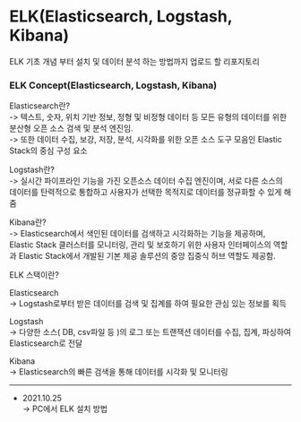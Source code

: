 # ELK(Elasticsearch, Logstash, Kibana)
ELK 기초 개념 부터 설치 및 데이터 분석 하는 방법까지 업로드 할 리포지토리   


### ELK Concept(Elasticsearch, Logstash, Kibana)
Elasticsearch란?   
-> 텍스트, 숫자, 위치 기반 정보, 정형 및 비정형 데이터 등 모든 유형의 데이터를 위한 분산형 오픈 소스 검색 및 분석 엔진임.  
-> 또한 데이터 수집, 보강, 저장, 분석, 시각화를 위한 오픈 소스 도구 모음인 Elastic Stack의 중심 구성 요소


Logstash란?  
-> 실시간 파이프라인 기능을 가진 오픈소스 데이터 수집 엔진이며, 서로 다른 소스의 데이터를 탄력적으로 통합하고 사용자가 선택한 목적지로 데이터를 정규화할 수 있게 해줌

 

Kibana란?   
-> Elasticsearch에서 색인된 데이터를 검색하고 시각화하는 기능을 제공하며, Elastic Stack 클러스터를 모니터링, 관리 및 보호하기 위한 사용자 인터페이스의 역할과 Elastic Stack에서 개발된 기본 제공 솔루션의 중앙 집중식 허브 역할도 제공함.

 
 

ELK 스택이란? 

Elasticsearch   
-> Logstash로부터 받은 데이터를 검색 및 집계를 하여 필요한 관심 있는 정보를 획득

 

Logstash     
-> 다양한 소스( DB, csv파일 등 )의 로그 또는 트랜잭션 데이터를 수집, 집계, 파싱하여 Elasticsearch로 전달

 

Kibana    
-> Elasticsearch의 빠른 검색을 통해 데이터를 시각화 및 모니터링


*** 
* 2021.10.25  
-> PC에서 ELK 설치 방법



